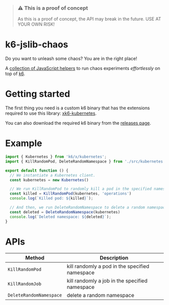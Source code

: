 > ### ⚠️ This is a proof of concept
>
> As this is a proof of concept, the API may break in the future. USE AT YOUR OWN RISK!

# k6-jslib-chaos

Do you want to unleash some chaos? You are in the right place!

A [collection of JavaScript helpers](./src/kubernetes.js) to run chaos experiments *effortlessly* on top of [k6](https://k6.io).

# Getting started

The first thing you need is a custom k6 binary that has the extensions required to use this library: [xk6-kubernetes](https://github.com/grafana/xk6-kubernetes). 

You can also download the required k6 binary from the [releases page](https://github.com/grafana/k6-jslib-chaos/releases).

# Example

```javascript
import { Kubernetes } from 'k6/x/kubernetes';
import { KillRandomPod, DeleteRandomNamespace } from './src/kubernetes.js';

export default function () {
  // We instantiate a Kubernetes client.
  const kubernetes = new Kubernetes()

  // We run KillRandomPod to randomly kill a pod in the specified namespace.
  const killed = KillRandomPod(kubernetes, 'operations')
  console.log(`Killed pod: ${killed}`);

  // And then, we run DeleteRandomNamespace to delete a random namespace.
  const deleted = DeleteRandomNamespace(kubernetes)
  console.log(`Deleted namespace: ${deleted}`);
}
```

# APIs

| Method | Description |
| -------- | ---- |
| `KillRandomPod` | kill randomly a pod in the specified namespace |
| `KillRandomJob` | kill randomly a job in the specified namespace |
| `DeleteRandomNamespace` | delete a random namespace |

